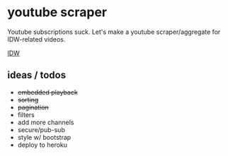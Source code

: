 # youtube scraper

Youtube subscriptions suck. Let's make a youtube scraper/aggregate for IDW-related videos.

[IDW](https://en.wikipedia.org/wiki/Eric_Weinstein#Intellectual_dark_web)

## ideas / todos
- <s>embedded playback</s>
- <s>sorting</s>
- <s>pagination</s>
- filters
- add more channels
- secure/pub-sub
- style w/ bootstrap
- deploy to heroku

